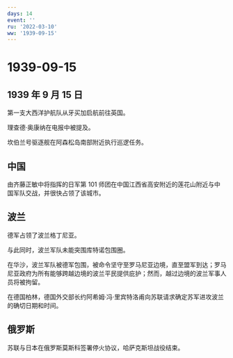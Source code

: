 ```yaml
---
days: 14
event: ''
ru: '2022-03-10'
ww: '1939-09-15'
---
```


# 1939-09-15

## 1939 年 9 月 15 日

第一支大西洋护航队从牙买加启航前往英国。

理查德·奥康纳在电报中被提及。

坎伯兰号驱逐舰在阿森松岛南部附近执行巡逻任务。

## 中国

由齐藤正敏中将指挥的日军第 101
师团在中国江西省高安附近的莲花山附近与中国军队交战，并很快占领了该城市。

## 波兰

德军占领了波兰格丁尼亚。

与此同时，波兰军队未能突围库特诺包围圈。

在华沙，波兰军队被德军包围，被命令坚守至罗马尼亚边境，直至盟军到达；罗马尼亚政府为所有能够跨越边境的波兰平民提供庇护；然而，越过边境的波兰军事人员将被拘留。

在德国柏林，德国外交部长约阿希姆·冯·里宾特洛甫向苏联请求确定苏军进攻波兰的确切日期和时间。

## 俄罗斯

苏联与日本在俄罗斯莫斯科签署停火协议，哈萨克斯坦战役结束。